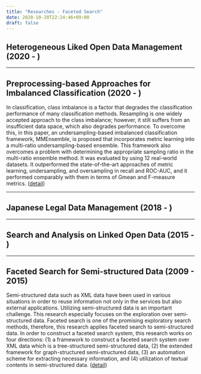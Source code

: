 ```yaml
---
title: "Researches - Faceted Search"
date: 2020-10-20T22:24:46+09:00
draft: false
---
```


## Heterogeneous Liked Open Data Management (2020 - )


----

## Preprocessing-based Approaches for Imbalanced Classification (2020 - )

In classification, class imbalance is a factor that degrades 
the classification performance of many classification methods.
Resampling is one widely accepted approach to the class imbalance;
however, it still suffers from an insufficient data space,
which also degrades performance.
To overcome this, in this paper, an undersampling-based imbalanced
classification framework, MMEnsemble, is proposed that incorporates 
metric learning into a multi-ratio undersampling-based ensemble.
This framework also overcomes a problem with determining the appropriate
sampling ratio in the multi-ratio ensemble method.
It was evaluated by using 12 real-world datasets.
It outperformed the state-of-the-art approaches of metric learning,
undersampling, and oversampling in recall and ROC-AUC,
and it performed comparably with them in terms of Gmean and F-measure metrics.
([detail](/imbalance))

----

## Japanese Legal Data Management (2018 - )


----

## Search and Analysis on Linked Open Data (2015 - )


----

## Faceted Search for Semi-structured Data (2009 - 2015)

Semi-structured data such as XML data have been used in various 
situations in order to reuse information not only in the services
but also external applications.
Utilizing semi-structured data is an important challenge.
This research especially focuses on the exploration over semi-structured data.
Faceted search is one of the promising exploratory search methods,
therefore, this research applies faceted search to semi-structured data.
In order to construct a faceted search system, this research works
on four directions: (1) a framework to construct a faceted search
system over XML data which is a tree-structured semi-structured data,
(2) the extended framework for graph-structured semi-structured data,
(3) an automation scheme for extracting necessary information, and
(4) utilization of textual contents in semi-structured data.
([detail](/faceted))
